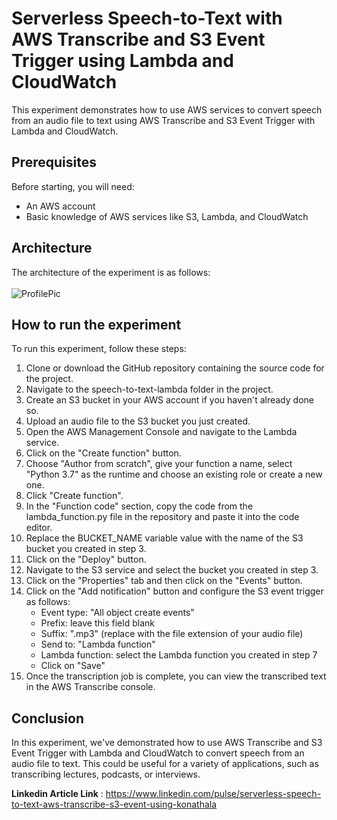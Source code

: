 # Serverless Speech-to-Text with AWS Transcribe and S3 Event Trigger using Lambda and CloudWatch
This experiment demonstrates how to use AWS services to convert speech from an audio file to text using AWS Transcribe and S3 Event Trigger with Lambda and CloudWatch.

## Prerequisites
Before starting, you will need:
* An AWS account
* Basic knowledge of AWS services like S3, Lambda, and CloudWatch

## Architecture

The architecture of the experiment is as follows:
<br></br>
![ProfilePic](https://user-images.githubusercontent.com/100104826/230324414-172cfef5-e27a-4716-9e12-c7831570dedb.png)

## How to run the experiment
To run this experiment, follow these steps:
1. Clone or download the GitHub repository containing the source code for the project.
2. Navigate to the speech-to-text-lambda folder in the project.
3. Create an S3 bucket in your AWS account if you haven't already done so.
4. Upload an audio file to the S3 bucket you just created.
5. Open the AWS Management Console and navigate to the Lambda service.
6. Click on the "Create function" button.
7. Choose "Author from scratch", give your function a name, select "Python 3.7" as the runtime   and choose an existing role or create a new one.
8. Click "Create function".
9. In the "Function code" section, copy the code from the lambda_function.py file in the repository and paste it into the code editor.
10. Replace the BUCKET_NAME variable value with the name of the S3 bucket you created in step 3.
11. Click on the "Deploy" button.
12. Navigate to the S3 service and select the bucket you created in step 3.
13. Click on the "Properties" tab and then click on the "Events" button.
14. Click on the "Add notification" button and configure the S3 event trigger as follows:
    * Event type: "All object create events"
    * Prefix: leave this field blank
    * Suffix: ".mp3" (replace with the file extension of your audio file)
    * Send to: "Lambda function"
    * Lambda function: select the Lambda function you created in step 7
    * Click on "Save"
15. Once the transcription job is complete, you can view the transcribed text in the AWS Transcribe console.

## Conclusion
In this experiment, we've demonstrated how to use AWS Transcribe and S3 Event Trigger with Lambda and CloudWatch to convert speech from an audio file to text. This could be useful for a variety of applications, such as transcribing lectures, podcasts, or interviews.

<b>Linkedin Article Link</b> : https://www.linkedin.com/pulse/serverless-speech-to-text-aws-transcribe-s3-event-using-konathala
